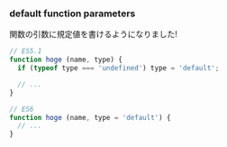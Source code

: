 ### default function parameters

関数の引数に規定値を書けるようになりました!

```javascript
// ES5.1
function hoge (name, type) {
  if (typeof type === 'undefined') type = 'default';

  // ...
}
```

```javascript
// ES6
function hoge (name, type = 'default') {
  // ...
}
```
